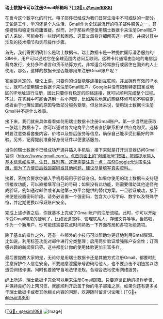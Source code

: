 **瑞士数据卡可以注册Gmail邮箱吗？[[TG💪+ @esim1088](https://t.me/s/esim1088)]**

在当今这个数字化的时代，电子邮件已经成为我们日常生活中不可或缺的一部分。无论是工作、学习还是个人生活，Gmail作为全球最流行的电子邮件服务之一，其便捷性和稳定性毋庸置疑。然而，对于那些希望使用瑞士数据卡来注册Gmail账户的人来说，可能会有一些疑问和困惑。这篇文章将详细解答这一问题，并探讨其中涉及的技术细节和实际操作步骤。

首先，我们需要明确什么是瑞士数据卡。瑞士数据卡是一种提供国际漫游服务的SIM卡，用户可以通过它在全球范围内访问互联网。这种卡片通常由当地的电信运营商发行，支持多种语言和货币结算方式，非常适合经常旅行或居住在国外的人士使用。那么，这样的数据卡是否能够用来注册Gmail账户呢？

答案是肯定的。理论上讲，只要你的设备能够连接到互联网，并且拥有有效的IP地址，就可以使用瑞士数据卡来注册Gmail账户。Google并没有限制特定国家或地区的IP地址进行注册，因此只要你有稳定的网络连接，就可以顺利完成整个过程。不过，在实践中可能会遇到一些小问题，比如某些地区的网络环境可能不够稳定，或者由于地理位置的原因导致部分服务受限。但总体来说，使用瑞士数据卡注册Gmail并不是什么难事。

接下来，我们就来具体看看如何用瑞士数据卡注册Gmail账户。第一步当然是获取一张瑞士数据卡了。你可以通过各大电商平台或者直接联系相关供应商购买。选择时要注意查看套餐内容、价格以及售后服务等信息，确保自己能享受到最好的体验。另外，记得提前准备好身份证件以便激活服务。

当你的瑞士数据卡已经成功开通并插入手机后，接下来就是打开浏览器访问Gmail官网（https://www.gmail.com）。点击页面上的“创建账号”按钮，按照提示输入基本信息如名字、生日、性别等。这里需要注意一点：虽然Google允许匿名注册，但为了方便日后找回密码或其他问题，建议尽量填写真实资料。

接着，系统会要求你输入手机号码用于验证身份。如果你使用的瑞士数据卡支持短信接收功能，可以直接填写自己的号码；如果没有此功能，则需要借助其他途径完成验证，例如通过邮件或者其他第三方平台提供的替代方案。一旦验证成功，接下来便是设置密码阶段。请务必设置一个强密码，包含大小写字母、数字以及特殊字符，并定期更换以保证账户安全。

完成上述步骤之后，你就基本上完成了Gmail账户的注册流程。此时，你可以开始享受Gmail带来的便利了，比如发送邮件、管理联系人、存储文件等等。当然啦，作为一个新用户，你可能还需要花点时间熟悉一下界面布局和各项功能选项。

除了基本的操作之外，还有一些额外的小技巧可以帮助你更好地利用Gmail资源。比如说，利用标签功能对邮件进行分类整理；启用两步验证增强账户安全性；订阅感兴趣的新闻资讯等。这些都能让你的使用体验更加丰富多样。

最后要提醒大家的是，无论你是用瑞士数据卡还是其他方式注册Gmail，都要时刻注意保护个人信息安全。不要随意泄露账号密码给他人，也不要点击不明链接以防遭受网络诈骗。同时也要遵守当地法律法规，合理合法地使用网络服务。

综上所述，瑞士数据卡完全可以用来注册Gmail邮箱。只要遵循正确的操作步骤，并保持良好的上网习惯，就能顺利开启属于你的电子邮箱之旅。如果你还有更多关于瑞士数据卡或者其他相关内容的问题，欢迎随时留言讨论哦！[[TG💪+ @esim1088](https://t.me/s/esim1088)]

---

[[TG💪+ @esim1088](https://t.me/s/esim1088) ![Image](https://i.postimg.cc/4NQfJmqS/Snipaste-2025-05-13-00-14-12.png)]